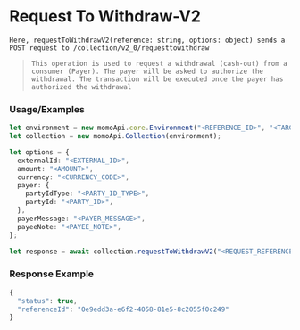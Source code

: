 # Request To Withdraw-V2

`Here, requestToWithdrawV2(reference: string, options: object) sends a POST request to /collection/v2_0/requesttowithdraw`

> `This operation is used to request a withdrawal (cash-out) from a consumer (Payer). The payer will be asked to authorize the withdrawal. The transaction will be executed once the payer has authorized the withdrawal`

### Usage/Examples

```ts
let environment = new momoApi.core.Environment("<REFERENCE_ID>", "<TARGET_ENVIRONMENT>", "<CALLBACK_URL>", "<OPTIONS>");
let collection = new momoApi.Collection(environment);

let options = {
  externalId: "<EXTERNAL_ID>",
  amount: "<AMOUNT>",
  currency: "<CURRENCY_CODE>",
  payer: {
    partyIdType: "<PARTY_ID_TYPE>",
    partyId: "<PARTY_ID>",
  },
  payerMessage: "<PAYER_MESSAGE>",
  payeeNote: "<PAYEE_NOTE>",
};

let response = await collection.requestToWithdrawV2("<REQUEST_REFERENCE_ID>", options);
```

### Response Example

```ts
{
  "status": true,
  "referenceId": "0e9edd3a-e6f2-4058-81e5-8c2055f0c249"
}
```